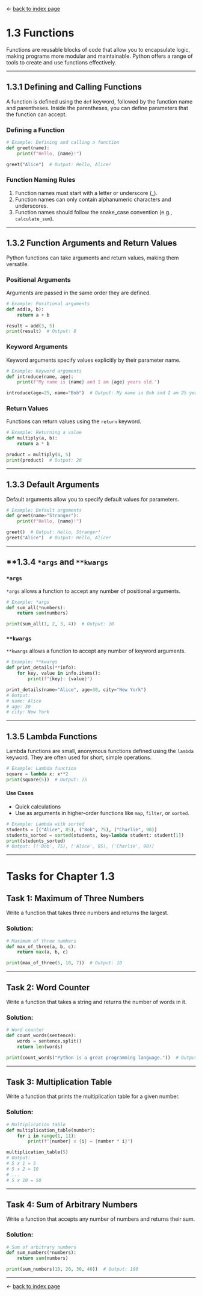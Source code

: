 ← [back to index page](../index.md)
# **1.3 Functions**

Functions are reusable blocks of code that allow you to encapsulate logic, making programs more modular and maintainable. Python offers a range of tools to create and use functions effectively.

---

## **1.3.1 Defining and Calling Functions**

A function is defined using the `def` keyword, followed by the function name and parentheses. Inside the parentheses, you can define parameters that the function can accept.

### **Defining a Function**
```python
# Example: Defining and calling a function
def greet(name):
    print(f"Hello, {name}!")

greet("Alice")  # Output: Hello, Alice!
```

### **Function Naming Rules**
1. Function names must start with a letter or underscore (_).
2. Function names can only contain alphanumeric characters and underscores.
3. Function names should follow the snake_case convention (e.g., `calculate_sum`).

---

## **1.3.2 Function Arguments and Return Values**

Python functions can take arguments and return values, making them versatile.

### **Positional Arguments**
Arguments are passed in the same order they are defined.

```python
# Example: Positional arguments
def add(a, b):
    return a + b

result = add(3, 5)
print(result)  # Output: 8
```

### **Keyword Arguments**
Keyword arguments specify values explicitly by their parameter name.

```python
# Example: Keyword arguments
def introduce(name, age):
    print(f"My name is {name} and I am {age} years old.")

introduce(age=25, name="Bob")  # Output: My name is Bob and I am 25 years old.
```

### **Return Values**
Functions can return values using the `return` keyword.

```python
# Example: Returning a value
def multiply(a, b):
    return a * b

product = multiply(4, 5)
print(product)  # Output: 20
```

---

## **1.3.3 Default Arguments**

Default arguments allow you to specify default values for parameters.

```python
# Example: Default arguments
def greet(name="Stranger"):
    print(f"Hello, {name}!")

greet()  # Output: Hello, Stranger!
greet("Alice")  # Output: Hello, Alice!
```

---

## **1.3.4 `*args` and `**kwargs`

### **`*args`**
`*args` allows a function to accept any number of positional arguments.

```python
# Example: *args
def sum_all(*numbers):
    return sum(numbers)

print(sum_all(1, 2, 3, 4))  # Output: 10
```

### **`**kwargs`**
`**kwargs` allows a function to accept any number of keyword arguments.

```python
# Example: **kwargs
def print_details(**info):
    for key, value in info.items():
        print(f"{key}: {value}")

print_details(name="Alice", age=30, city="New York")
# Output:
# name: Alice
# age: 30
# city: New York
```

---

## **1.3.5 Lambda Functions**

Lambda functions are small, anonymous functions defined using the `lambda` keyword. They are often used for short, simple operations.

```python
# Example: Lambda function
square = lambda x: x**2
print(square(5))  # Output: 25
```

#### **Use Cases**
- Quick calculations
- Use as arguments in higher-order functions like `map`, `filter`, or `sorted`.

```python
# Example: Lambda with sorted
students = [("Alice", 85), ("Bob", 75), ("Charlie", 90)]
students_sorted = sorted(students, key=lambda student: student[1])
print(students_sorted)
# Output: [('Bob', 75), ('Alice', 85), ('Charlie', 90)]
```

---

# **Tasks for Chapter 1.3**

## **Task 1: Maximum of Three Numbers**
Write a function that takes three numbers and returns the largest.

### **Solution:**
```python
# Maximum of three numbers
def max_of_three(a, b, c):
    return max(a, b, c)

print(max_of_three(5, 10, 7))  # Output: 10
```

---

## **Task 2: Word Counter**
Write a function that takes a string and returns the number of words in it.

### **Solution:**
```python
# Word counter
def count_words(sentence):
    words = sentence.split()
    return len(words)

print(count_words("Python is a great programming language."))  # Output: 6
```

---

## **Task 3: Multiplication Table**
Write a function that prints the multiplication table for a given number.

### **Solution:**
```python
# Multiplication table
def multiplication_table(number):
    for i in range(1, 11):
        print(f"{number} x {i} = {number * i}")

multiplication_table(5)
# Output:
# 5 x 1 = 5
# 5 x 2 = 10
# ...
# 5 x 10 = 50
```
---

## **Task 4: Sum of Arbitrary Numbers**
Write a function that accepts any number of numbers and returns their sum.

### **Solution:**
```python
# Sum of arbitrary numbers
def sum_numbers(*numbers):
    return sum(numbers)

print(sum_numbers(10, 20, 30, 40))  # Output: 100
```
---

← [back to index page](../index.md)
